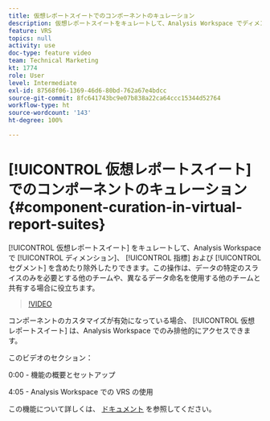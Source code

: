```yaml
---
title: 仮想レポートスイートでのコンポーネントのキュレーション
description: 仮想レポートスイートをキュレートして、Analysis Workspace でディメンション、指標およびセグメントを含めたり除外したりできます。これは、データの特定のスライスのみを必要とする他のチームや、異なるデータ命名を使用する他のチームと共有する場合に役立ちます。
feature: VRS
topics: null
activity: use
doc-type: feature video
team: Technical Marketing
kt: 1774
role: User
level: Intermediate
exl-id: 87568f06-1369-46d6-80bd-762a67e4bdcc
source-git-commit: 8fc641743bc9e07b838a22ca64ccc15344d52764
workflow-type: ht
source-wordcount: '143'
ht-degree: 100%

---
```


# [!UICONTROL 仮想レポートスイート] でのコンポーネントのキュレーション {#component-curation-in-virtual-report-suites}

[!UICONTROL 仮想レポートスイート] をキュレートして、Analysis Workspace で [!UICONTROL ディメンション]、 [!UICONTROL 指標] および [!UICONTROL セグメント] を含めたり除外したりできます。この操作は、データの特定のスライスのみを必要とする他のチームや、異なるデータ命名を使用する他のチームと共有する場合に役立ちます。

>[!VIDEO](https://video.tv.adobe.com/v/23544/?quality=12&learn=on)

コンポーネントのカスタマイズが有効になっている場合、 [!UICONTROL 仮想レポートスイート] は、Analysis Workspace でのみ排他的にアクセスできます。

このビデオのセクション：

0:00 - 機能の概要とセットアップ

4:05 - Analysis Workspace での VRS の使用

この機能について詳しくは、 [ドキュメント](https://experienceleague.adobe.com/docs/analytics/components/virtual-report-suites/vrs-components.html?lang=ja) を参照してください。
